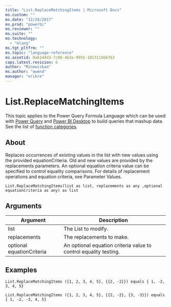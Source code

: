 ```yaml
---
title: "List.ReplaceMatchingItems | Microsoft Docs"
ms.custom: ""
ms.date: "12/28/2017"
ms.prod: "powerbi"
ms.reviewer: ""
ms.suite: ""
ms.technology: 
  - "mlang"
ms.tgt_pltfrm: ""
ms.topic: "language-reference"
ms.assetid: 0ab144d3-7c08-4b3a-9955-101311566763
caps.latest.revision: 6
author: "Minewiskan"
ms.author: "owend"
manager: "erikre"
---
```

# List.ReplaceMatchingItems
This topic applies to the Power Query Formula Language which can be used with [Power Query](https://support.office.com/article/Introduction-to-Microsoft-Power-Query-for-Excel-6E92E2F4-2079-4E1F-BAD5-89F6269CD605) and [Power BI Desktop](http://go.microsoft.com/fwlink/p/?LinkId=618607) to build queries that mashup data. See the list of [function categories](https://msdn.microsoft.com/en-us/library/mt211003.aspx).  
  
## About  
Replaces occurrences of existing values in the list with new values using the provided equationCriteria. Old and new values are provided by the replacements parameters. An optional equation criteria value can be specified to control equality comparisons. For details of replacement operations and equation criteria, see Parameter Values.  
  
```  
List.ReplaceMatchingItems(list as list, replacements as any ,optional equationCriteria as any) as list  
```  
  
## Arguments  
  
|Argument|Description|  
|------------|---------------|  
|list|The List to modify.|  
|replacements|The replacements to make.|  
|optional equationCriteria|An optional equation criteria value to control equality testing.|  
  
## Examples  
  
```  
List.ReplaceMatchingItems ({1, 2, 3, 4, 5}, {{2, -2}}) equals { 1, -2, 3, 4, 5}  
```  
  
```  
List.ReplaceMatchingItems ({1, 2, 3, 4, 5}, {{2, -2}, {3, -3}}) equals { 1, -2, -3, 4, 5}  
```  
